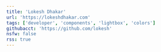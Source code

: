 ```yaml
---
title: 'Lokesh Dhakar'
url: 'https://lokeshdhakar.com'
tags: ['developer', 'components', 'lightbox', 'colors']
githubacct: 'https://github.com/lokesh'
nsfw: false
rss: true
---
```

